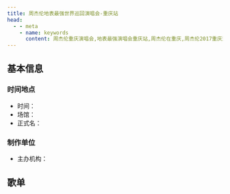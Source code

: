 ```yaml
---
title: 周杰伦地表最强世界巡回演唱会-重庆站
head:
  - - meta
    - name: keywords
      content: 周杰伦重庆演唱会,地表最强演唱会重庆站,周杰伦在重庆,周杰伦2017重庆演唱会
---
```

## 基本信息

### 时间地点
- 时间：
- 场馆：
- 正式名：

### 制作单位
- 主办机构：

## 歌单
